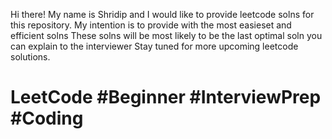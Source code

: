 Hi there! My name is Shridip and I would like to provide leetcode solns for this repository.
My intention is to provide with the most easieset and efficient solns
These solns will be most likely to be the last optimal soln you can explain to the interviewer
Stay tuned for more upcoming leetcode solutions.
# LeetCode #Beginner #InterviewPrep #Coding
